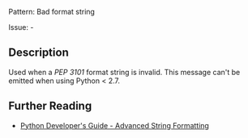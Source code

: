 Pattern: Bad format string

Issue: -

## Description

Used when a _PEP 3101_ format string is invalid. This message can't be emitted when using Python < 2.7.

## Further Reading

* [Python Developer's Guide - Advanced String Formatting](https://www.python.org/dev/peps/pep-3101)
